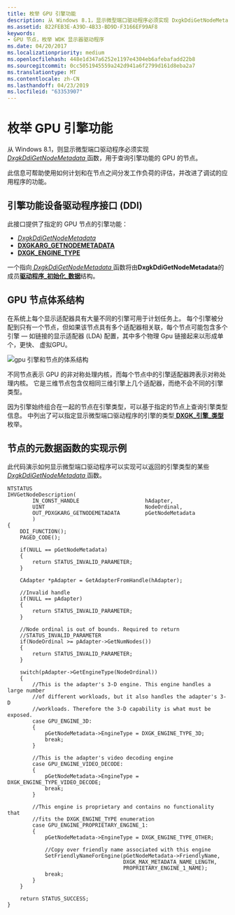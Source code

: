 ```yaml
---
title: 枚举 GPU 引擎功能
description: 从 Windows 8.1，显示微型端口驱动程序必须实现 DxgkDdiGetNodeMetadata 函数用于查询引擎功能的 GPU 的节点。
ms.assetid: 822FEB3E-A39D-4B33-BD9D-F3166EF99AF8
keywords:
- GPU 节点，枚举 WDK 显示器驱动程序
ms.date: 04/20/2017
ms.localizationpriority: medium
ms.openlocfilehash: 448e1d347a6252e1197e4304eb6afebafadd22b8
ms.sourcegitcommit: 0cc5051945559a242d941a6f2799d161d8eba2a7
ms.translationtype: MT
ms.contentlocale: zh-CN
ms.lasthandoff: 04/23/2019
ms.locfileid: "63353907"
---
```

# <a name="enumerating-gpu-engine-capabilities"></a>枚举 GPU 引擎功能


从 Windows 8.1，则显示微型端口驱动程序必须实现[ *DxgkDdiGetNodeMetadata* ](https://msdn.microsoft.com/library/windows/hardware/dn265415)函数，用于查询引擎功能的 GPU 的节点。

此信息可帮助使用如何计划和在节点之间分发工作负荷的评估，并改进了调试的应用程序的功能。

## <a name="span-idenginecapabilitiesdevicedriverinterfaceddispanspan-idenginecapabilitiesdevicedriverinterfaceddispanspan-idenginecapabilitiesdevicedriverinterfaceddispanengine-capabilities-device-driver-interface-ddi"></a><span id="Engine_capabilities_device_driver_interface__DDI_"></span><span id="engine_capabilities_device_driver_interface__ddi_"></span><span id="ENGINE_CAPABILITIES_DEVICE_DRIVER_INTERFACE__DDI_"></span>引擎功能设备驱动程序接口 (DDI)


此接口提供了指定的 GPU 节点的引擎功能：

-   [*DxgkDdiGetNodeMetadata*](https://msdn.microsoft.com/library/windows/hardware/dn265415)
-   [**DXGKARG\_GETNODEMETADATA**](https://msdn.microsoft.com/library/windows/hardware/dn265405)
-   [**DXGK\_ENGINE\_TYPE**](https://msdn.microsoft.com/library/windows/hardware/dn265417)

一个指向[ *DxgkDdiGetNodeMetadata* ](https://msdn.microsoft.com/library/windows/hardware/dn265415)函数将由**DxgkDdiGetNodeMetadata**的成员[**驱动程序\_初始化\_数据**](https://msdn.microsoft.com/library/windows/hardware/ff556169)结构。

## <a name="span-idgpunodearchitecturespanspan-idgpunodearchitecturespanspan-idgpunodearchitecturespangpu-node-architecture"></a><span id="GPU_node_architecture"></span><span id="gpu_node_architecture"></span><span id="GPU_NODE_ARCHITECTURE"></span>GPU 节点体系结构


在系统上每个显示适配器具有大量不同的引擎可用于计划任务上。 每个引擎被分配到只有一个节点，但如果该节点具有多个适配器相关联，每个节点可能包含多个引擎 — 如链接的显示适配器 (LDA) 配置，其中多个物理 Gpu 链接起来以形成单个，更快、 虚拟GPU。

![gpu 引擎和节点的体系结构](images/gpu-engine-node-architecture.png)

不同节点表示 GPU 的非对称处理内核，而每个节点中的引擎适配器跨表示对称处理内核。 它是三维节点包含仅相同三维引擎上几个适配器，而绝不会不同的引擎类型。

因为引擎始终组合在一起的节点在引擎类型，可以基于指定的节点上查询引擎类型信息。 中列出了可以指定显示微型端口驱动程序的引擎的类型[ **DXGK\_引擎\_类型**](https://msdn.microsoft.com/library/windows/hardware/dn265417)枚举。

## <a name="span-idexampleimplementationofnodemetadatafunctionspanspan-idexampleimplementationofnodemetadatafunctionspanspan-idexampleimplementationofnodemetadatafunctionspanexample-implementation-of-node-metadata-function"></a><span id="Example_implementation_of_node_metadata_function"></span><span id="example_implementation_of_node_metadata_function"></span><span id="EXAMPLE_IMPLEMENTATION_OF_NODE_METADATA_FUNCTION"></span>节点的元数据函数的实现示例


此代码演示如何显示微型端口驱动程序可以实现可以返回的引擎类型的某些[ *DxgkDdiGetNodeMetadata* ](https://msdn.microsoft.com/library/windows/hardware/dn265415)函数。

```ManagedCPlusPlus
NTSTATUS
IHVGetNodeDescription(
        IN_CONST_HANDLE                     hAdapter,
        UINT                                NodeOrdinal,
        OUT_PDXGKARG_GETNODEMETADATA        pGetNodeMetadata
        )
{
    DDI_FUNCTION();
    PAGED_CODE();

    if(NULL == pGetNodeMetadata)
    {
        return STATUS_INVALID_PARAMETER;
    }

    CAdapter *pAdapter = GetAdapterFromHandle(hAdapter);

    //Invalid handle
    if(NULL == pAdapter)
    {
        return STATUS_INVALID_PARAMETER;
    }

    //Node ordinal is out of bounds. Required to return
    //STATUS_INVALID_PARAMETER
    if(NodeOrdinal >= pAdapter->GetNumNodes())
    {
        return STATUS_INVALID_PARAMETER;
    }

    switch(pAdapter->GetEngineType(NodeOrdinal))
    {
        //This is the adapter's 3-D engine. This engine handles a large number
        //of different workloads, but it also handles the adapter's 3-D 
        //workloads. Therefore the 3-D capability is what must be exposed.
        case GPU_ENGINE_3D:
        {
            pGetNodeMetadata->EngineType = DXGK_ENGINE_TYPE_3D;
            break;
        }

        //This is the adapter's video decoding engine
        case GPU_ENGINE_VIDEO_DECODE:
        {
            pGetNodeMetadata->EngineType = DXGK_ENGINE_TYPE_VIDEO_DECODE;
            break;
        }

        //This engine is proprietary and contains no functionality that
        //fits the DXGK_ENGINE_TYPE enumeration
        case GPU_ENGINE_PROPRIETARY_ENGINE_1:
        {
            pGetNodeMetadata->EngineType = DXGK_ENGINE_TYPE_OTHER;

            //Copy over friendly name associated with this engine
            SetFriendlyNameForEngine(pGetNodeMetadata->FriendlyName,
                                     DXGK_MAX_METADATA_NAME_LENGTH,
                                     PROPRIETARY_ENGINE_1_NAME);
            break;
        }
    }

    return STATUS_SUCCESS;
}
```

 

 





